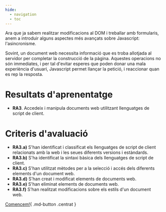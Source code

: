 ```yaml
---
hide:
  - navigation
  - toc
---
```


<style>
  .centrat{
    background-color: var(--md-accent-fg-color);
    /*color: var(--md-default-fg-color--lighter) !important;*/
    color: #ffffff !important;
    text-align: center !important;
    display: block !important;
    width: 200px !important;
    margin: 0 auto !important;
  }
  body{
    background-image: none !important;
  }
</style>

Ara que ja sabem realitzar modificacions al DOM i treballar amb formularis, anem a introduir alguns aspectes més avançats sobre Javascript: l'asincronisme.

Sovint, un document web necessita informació que es troba allotjada al servidor per completar la construcció de la pàgina. Aquestes operacions no són immediates, i per tal d'evitar esperes que poden donar una mala experiència d'usuari, Javascript permet llançar la petició, i reaccionar quan es rep la resposta.

# Resultats d'aprenentatge

* **RA3**. Accedeix i manipula documents web utilitzant llenguatges de script de client.

# Criteris d'avaluació 

* **RA3.a)** S'han identificat i classificat els llenguatges de script de client relacionats amb la web i les seues diferents versions i estàndards.
* **RA3.b)** S'ha identificat la sintaxi bàsica dels llenguatges de script de client.
* **RA3.c)** S'han utilitzat mètodes per a la selecció i accés dels diferents elements d'un document web.
* **RA3.d)** S'han creat i modificat elements de documents web.
* **RA3.e)** S'han eliminat elements de documents web.
* **RA3.f)** S'han realitzat modificacions sobre els estils d'un document web.

[Comencem!](1.intro.md){ .md-button .centrat }

<!-- 

Per a organitzar tot el material i activitats que proposes, podem dividir el contingut en seccions progressives, de manera que els alumnes puguen anar assimilant els conceptes i aplicant-los en exercicis pràctics. Ací tens una proposta d'organització:

---

### **1. Introducció al JavaScript asíncron**
- **Objectiu**: Entendre com funciona l'asíncron en JavaScript per gestionar operacions com l'accés a APIs.
- **Contingut a incloure**:
  - Callbacks: introducció i problemes (callback hell).
  - Promeses (`Promise`): sintaxi bàsica (`then`, `catch`).
  - `async/await`: simplificació de codi asíncron.
  - Exercicis:
    - Fer ús de `setTimeout` per crear una seqüència d'operacions simulades.
    - Crear una promesa que simule la resposta d'un servidor i consumir-la amb `then` i `async/await`.

---

### **2. Treballar amb APIs REST**
- **Objectiu**: Aprendre a consumir APIs REST per obtenir dades i generar contingut dinàmic.
- **Contingut a incloure**:
  - Explicació de com funciona una API REST (mètodes HTTP: `GET`, `POST`, `PUT`, `DELETE`).
  - La funció `fetch`: com fer peticions i manejar respostes (JSON, errors).
  - Exercicis:
    - Accedir a una API pública (p. ex., [OpenWeather](https://openweathermap.org/api)).
    - Mostrar dades senzilles al DOM, com la previsió meteorològica.

---

### **3. Generació dinàmica de contingut amb el DOM**
- **Objectiu**: Fer ús de la informació rebuda per l'API per modificar el DOM.
- **Contingut a incloure**:
  - Repassar com generar elements dinàmicament (`document.createElement`, `appendChild`, `innerHTML`).
  - Exercici:
    - Consumir l'API de la pizzeria i mostrar el menú de pizzes en una llista dinàmica.
    - Mostrar una taula amb informació de les pizzes.

---

### **4. Formularis i gestió del carret**
- **Objectiu**: Gestionar un carret de compra amb interacció de l'usuari.
- **Contingut a incloure**:
  - Crear formularis per seleccionar pizzes i afegir-les al carret.
  - Utilitzar esdeveniments (`addEventListener`) per gestionar clics, submits, etc.
  - Exercici:
    - Afegir funcionalitat al botó "Afegir al carret" perquè les pizzes seleccionades es mostren al carret (una taula o llista dinàmica).
    - Calcular el total del carret.

---

### **5. Autenticació local i registre**
- **Objectiu**: Crear un sistema bàsic de registre i autenticació d'usuaris per simular una experiència completa.
- **Contingut a incloure**:
  - Introduir la idea d'emmagatzematge local (`localStorage` o `sessionStorage`) com una alternativa bàsica a un servidor.
  - Formulari per al registre i login.
  - Exercici:
    - Crear un formulari de registre que guarde dades en `localStorage`.
    - Validar dades d'usuari al login abans de permetre realitzar un encàrrec.

---

### **6. Introducció a Web Components**
- **Objectiu**: Modularitzar el codi de la pizzeria amb Web Components.
- **Contingut a incloure**:
  - Crear components reutilitzables, com una targeta per a cada pizza o el resum del carret.
  - Exercici:
    - Implementar un component `pizza-card` que mostre la informació de cada pizza.
    - Crear un component per al carret que calcule i mostre el total.

---

### **7. Opcional: Backend amb ExpressJS o Servidor Java**
- **Objectiu**: Introduir breument com interactuar amb un servidor real.
- **Contingut a incloure**:
  - Configuració bàsica d'un servidor local amb ExpressJS o el servidor Java.
  - Consumir els endpoints de l'API de la pizzeria per obtenir i enviar dades.
  - Exercici:
    - Implementar el registre i login amb l'API real.
    - Enviar l'encàrrec al servidor i mostrar una confirmació.

---

### **Recursos i enllaços útils**
- **Documentació oficial**:
  - [JavaScript Promises](https://developer.mozilla.org/en-US/docs/Web/JavaScript/Reference/Global_Objects/Promise)
  - [Fetch API](https://developer.mozilla.org/en-US/docs/Web/API/Fetch_API)
  - [Local Storage](https://developer.mozilla.org/en-US/docs/Web/API/Window/localStorage)
- **Tutorials**:
  - [Introduction to Web Components](https://developer.mozilla.org/en-US/docs/Web/Web_Components)
  - [ExpressJS Getting Started](https://expressjs.com/en/starter/installing.html)

-->